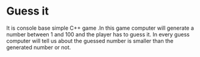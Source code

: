 # Guess it

It is console base simple C++ game .In this game computer will generate a number between 1 and 100 and the player has to guess it. In every guess computer will tell us about the guessed number is smaller than the generated number or not.
